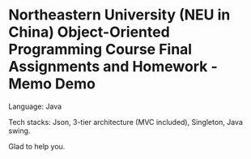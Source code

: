 # Northeastern University (NEU in China) Object-Oriented Programming Course Final Assignments and Homework - Memo Demo

Language: Java

Tech stacks: Json, 3-tier architecture (MVC included), Singleton, Java swing.

Glad to help you.
